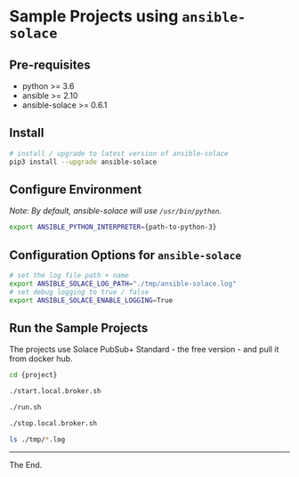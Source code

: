 # Sample Projects using `ansible-solace`

## Pre-requisites

* python >= 3.6
* ansible >= 2.10
* ansible-solace >= 0.6.1


## Install

````bash
# install / upgrade to latest version of ansible-solace
pip3 install --upgrade ansible-solace
````

## Configure Environment

_Note: By default, ansible-solace will use `/usr/bin/python`._

````bash
export ANSIBLE_PYTHON_INTERPRETER={path-to-python-3}
````

## Configuration Options for `ansible-solace`
````bash
# set the log file path + name
export ANSIBLE_SOLACE_LOG_PATH="./tmp/ansible-solace.log"
# set debug logging to true / false
export ANSIBLE_SOLACE_ENABLE_LOGGING=True
````

## Run the Sample Projects

The projects use Solace PubSub+ Standard - the free version - and pull it from docker hub.


````bash
cd {project}

./start.local.broker.sh

./run.sh

./stop.local.broker.sh

ls ./tmp/*.log
````
---
The End.
